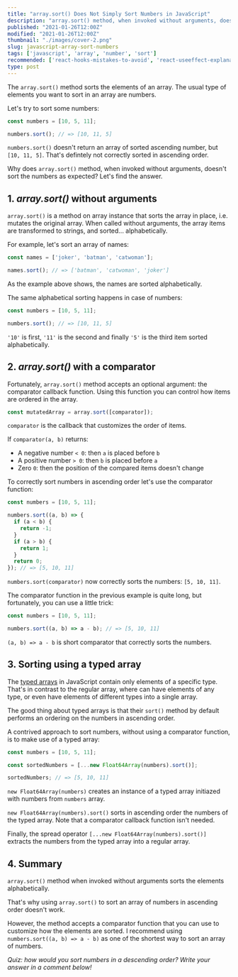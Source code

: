 ```yaml
---
title: "array.sort() Does Not Simply Sort Numbers in JavaScript"
description: "array.sort() method, when invoked without arguments, doesn't sort numbers as you might expect."
published: "2021-01-26T12:00Z"
modified: "2021-01-26T12:00Z"
thumbnail: "./images/cover-2.png"
slug: javascript-array-sort-numbers
tags: ['javascript', 'array', 'number', 'sort']
recommended: ['react-hooks-mistakes-to-avoid', 'react-useeffect-explanation']
type: post
---
```


The `array.sort()` method sorts the elements of an array. The usual type of elements you want to sort in 
an array are numbers.  

Let's try to sort some numbers:

```javascript
const numbers = [10, 5, 11];

numbers.sort(); // => [10, 11, 5]
```

`numbers.sort()` doesn't return an array of sorted ascending number, but `[10, 11, 5]`. That's defintely not correctly sorted in ascending order.  

Why does `array.sort()` method, when invoked without arguments, doesn't sort the numbers as expected? Let's find the answer.  

## 1. *array.sort()* without arguments

`array.sort()` is a method on array instance that sorts the array in place, i.e. mutates the original array. When called without arguments, the array items are transformed to strings, and sorted... alphabetically.  

For example, let's sort an array of names:

```javascript
const names = ['joker', 'batman', 'catwoman'];

names.sort(); // => ['batman', 'catwoman', 'joker']
```

As the example above shows, the names are sorted alphabetically.  

The same alphabetical sorting happens in case of numbers:

```javascript
const numbers = [10, 5, 11];

numbers.sort(); // => [10, 11, 5]
```

`'10'` is first, `'11'` is the second and finally `'5'` is the third item sorted alphabetically.  

## 2. *array.sort()* with a comparator

Fortunately, `array.sort()` method accepts an optional argument: the comparator callback function. Using this function you can control how items are ordered in the array.  

```javascript
const mutatedArray = array.sort([comparator]);
```

`comparator` is the callback that customizes the order of items. 

If `comparator(a, b)` returns:

* A negative number `< 0`:  then `a` is placed before `b`
* A positive number `> 0`: then `b` is placed before `a`
* Zero `0`:  then the position of the compared items doesn't change

To correctly sort numbers in ascending order let's use the comparator function:

```javascript
const numbers = [10, 5, 11];

numbers.sort((a, b) => {
  if (a < b) {
    return -1;
  }
  if (a > b) {
    return 1;
  }
  return 0;
}); // => [5, 10, 11]
```

`numbers.sort(comparator)` now correctly sorts the numbers: `[5, 10, 11]`.  

The comparator function in the previous example is quite long, but fortunately, you can use a little trick:

```javascript
const numbers = [10, 5, 11];

numbers.sort((a, b) => a - b); // => [5, 10, 11]
```

`(a, b) => a - b` is short comparator that correctly sorts the numbers.  

## 3. Sorting using a typed array

The [typed arrays](https://developer.mozilla.org/en-US/docs/Web/JavaScript/Typed_arrays) in JavaScript contain only elements of a specific type. That's in contrast to the regular array, where can have elements of any type, or even have elements of different types into a single array.  

The good thing about typed arrays is that their `sort()` method by default performs an ordering on the numbers in ascending order.  

A contrived approach to sort numbers, without using a comparator function, is to make use of a typed array:

```javascript
const numbers = [10, 5, 11];

const sortedNumbers = [...new Float64Array(numbers).sort()];

sortedNumbers; // => [5, 10, 11]
```

`new Float64Array(numbers)` creates an instance of a typed array initiazed with numbers from `numbers` array. 

`new Float64Array(numbers).sort()` sorts in ascending order the numbers of the typed array. Note that a comparator callback function isn't needed.   

Finally, the spread operator `[...new Float64Array(numbers).sort()]` extracts the numbers from the typed array into a regular array.  

## 4. Summary

`array.sort()` method when invoked without arguments sorts the elements alphabetically.  

That's why using `array.sort()` to sort an array of numbers in ascending order doesn't work.  

However, the method accepts a comparator function that you can use to customize how the elements are sorted. I recommend using `numbers.sort((a, b) => a - b)` as one of the shortest way to sort an array of numbers.  

*Quiz: how would you sort numbers in a descending order? Write your answer in a comment below!*